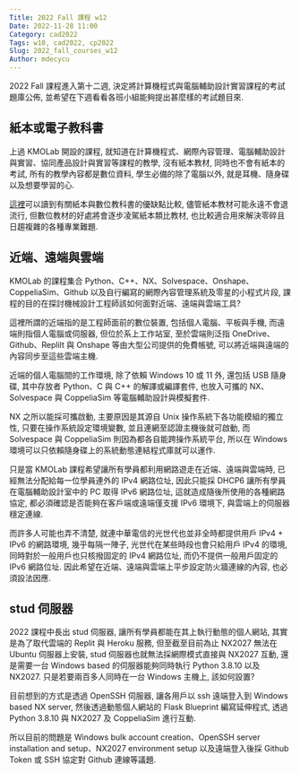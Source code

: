 ```yaml
---
Title: 2022 Fall 課程 w12
Date: 2022-11-28 11:00
Category: cad2022
Tags: w10, cad2022, cp2022
Slug: 2022_fall_courses_w12
Author: mdecycu
---
```


2022 Fall 課程進入第十二週, 決定將計算機程式與電腦輔助設計實習課程的考試題庫公佈, 並希望在下週看看各班小組能夠提出甚麼樣的考試題目來.

<!-- PELICAN_END_SUMMARY -->

紙本或電子教科書
----

上過 KMOLab 開設的課程, 就知道在計算機程式、網際內容管理、電腦輔助設計與實習、協同產品設計與實習等課程的教學, 沒有紙本教材, 同時也不會有紙本的考試, 所有的教學內容都是數位資料, 學生必備的除了電腦以外, 就是耳機、隨身碟以及想要學習的心.

[這裡]可以讀到有關紙本與數位教科書的優缺點比較, 儘管紙本教材可能永遠不會退流行, 但數位教材的好處將會逐步凌駕紙本類比教材, 也比較適合用來解決零碎且日趨複雜的各種專業難題.

[這裡]: https://www.bestcolleges.com/blog/e-textbooks-vs-regular-textbooks/

近端、遠端與雲端
----

KMOLab 的課程集合 Python、C++、NX、Solvespace、Onshape、CoppeliaSim、Github 以及自行編寫的網際內容管理系統及零星的小程式片段, 課程的目的在探討機械設計工程師該如何面對近端、遠端與雲端工具?

這裡所謂的近端指的是工程師面前的數位裝置, 包括個人電腦、平板與手機, 而遠端則指個人電腦或伺服器, 但位於系上工作站室, 至於雲端則泛指 OneDrive、Github、Replilt 與 Onshape 等由大型公司提供的免費帳號, 可以將近端與遠端的內容同步至這些雲端主機.

近端的個人電腦間的工作環境, 除了依賴 Windows 10 或 11 外, 還包括 USB 隨身碟, 其中存放者 Python、C 與 C++ 的解譯或編譯套件, 也放入可攜的 NX、Solvespace 與 CoppeliaSim 等電腦輔助設計與模擬套件.

NX 之所以能採可攜啟動, 主要原因是其源自 Unix 操作系統下各功能模組的獨立性, 只要在操作系統設定環境變數, 並且連網至認證主機後就可啟動, 而 Solvespace 與 CoppeliaSim 則因為都各自能跨操作系統平台, 所以在 Windows 環境可以只依賴隨身碟上的系統動態連結程式庫就可以運作.

只是當 KMOLab 課程希望讓所有學員都利用網路遊走在近端、遠端與雲端時, 已經無法分配給每一位學員連外的 IPv4 網路位址, 因此只能採 DHCP6 讓所有學員在電腦輔助設計室中的 PC 取得 IPv6 網路位址, 這就造成隨後所使用的各種網路協定, 都必須確認是否能夠在客戶端或遠端僅支援 IPv6 環境下, 與雲端上的伺服器穩定連線.

而許多人可能也弄不清楚, 就連中華電信的光世代也並非全時都提供用戶 IPv4 + IPv6 的網路環境, 幾乎每隔一陣子, 光世代在某些時段也會只給用戶 IPv4 的環境, 同時對於一般用戶也只核撥固定的 IPv4 網路位址, 而仍不提供一般用戶固定的 IPv6 網路位址. 因此希望在近端、遠端與雲端上平步設定防火牆連線的內容, 也必須設法因應.

stud 伺服器
----

2022 課程中長出 stud 伺服器, 讓所有學員都能在其上執行動態的個人網站, 其實是為了取代雲端的 Replit 與 Heroku 服務, 但至截至目前為止 NX2027 無法在 Ubuntu 伺服器上安裝, stud 伺服器也就無法採網際模式直接與 NX2027 互動, 還是需要一台 Windows based 的伺服器能夠同時執行 Python 3.8.10 以及 NX2027. 只是若要兩百多人同時在一台 Windows 主機上, 該如何設置?

目前想到的方式是透過 OpenSSH 伺服器, 讓各用戶以 ssh 遠端登入到 Windows based NX server, 然後透過動態個人網站的 Flask Blueprint 編寫延伸程式, 透過 Python 3.8.10 與 NX2027 及 CoppeliaSim 進行互動.

所以目前的問題是 Windows bulk account creation、OpenSSH server installation and setup、NX2027 environment setup 以及遠端登入後採 Github Token 或 SSH 協定對 Github 連線等議題.

